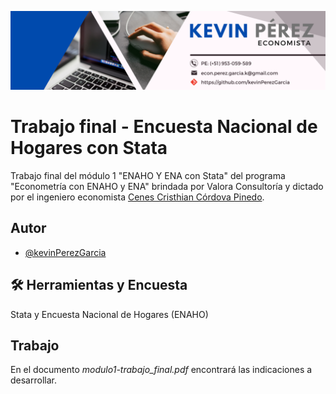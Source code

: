 ![logo](https://github.com/kevinPerezGarcia/kevinPerezGarcia/blob/main/logo.png)

# Trabajo final - Encuesta Nacional de Hogares con Stata

Trabajo final del módulo 1 "ENAHO Y ENA con Stata" del programa "Econometría con ENAHO y ENA" brindada por Valora Consultoría y dictado por el ingeniero economista [Cenes Cristhian Córdova Pinedo](https://www.linkedin.com/in/cristhian-cordova-pinedo-3352a19a/).

## Autor

- [@kevinPerezGarcia](https://www.linkedin.com/in/kevinperezgarcia)

## 🛠 Herramientas y Encuesta

Stata y Encuesta Nacional de Hogares (ENAHO)

## Trabajo

En el documento *modulo1-trabajo_final.pdf* encontrará las indicaciones a desarrollar.

